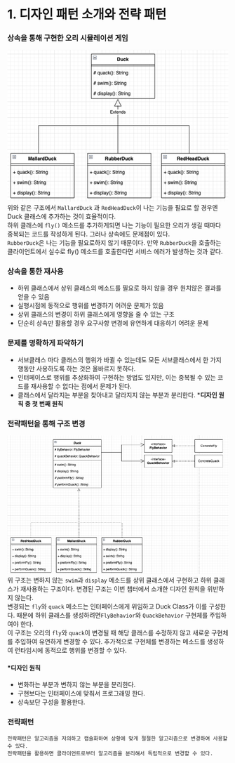 # 1. 디자인 패턴 소개와 전략 패턴

### 상속을 통해 구현한 오리 시뮬레이션 게임

![상속-1](./img/박우람/img-1.png)  
위와 같은 구조에서 `MallardDuck` 과 `RedHeadDuck`이 나는 기능을 필요로 할 경우엔 Duck 클래스에 추가하는 것이 효율적이다.  
하위 클래스에 `fly()` 메소드를 추가하게되면 나는 기능이 필요한 오리가 생길 때마다 중복되는 코드를 작성하게 된다. 그러나 상속에도 문제점이 있다.  
`RubberDuck`은 나는 기능을 필요로하지 않기 때문이다. 만약 `RubberDuck`을 호출하는 클라이언트에서 실수로 fly() 메소드를 호출한다면 서비스 에러가 발생하는 것과 같다. 

### 상속을 통한 재사용
- 하위 클래스에서 상위 클래스의 메소드를 필요로 하지 않을 경우 원치않은 결과를 얻을 수 있음
- 실행시점에 동적으로 행위를 변경하기 어려운 문제가 있음 
- 상위 클래스의 변경이 하위 클래스에게 영향을 줄 수 있는 구조
- 단순히 상속만 활용할 경우 요구사항 변경에 유연하게 대응하기 어려운 문제

### 문제를 명확하게 파악하기
- 서브클래스 마다 클래스의 행위가 바뀔 수 있는데도 모든 서브클래스에서 한 가지 행동만 사용하도록 하는 것은 올바르지 못하다.
- 인터페이스로 행위를 추상화하여 구현하는 방법도 있지만, 이는 중복될 수 있는 코드를 재사용할 수 없다는 점에서 문제가 된다.
- 클래스에서 달라지는 부분을 찾아내고 달라지지 않는 부분과 분리한다. ***디자인 원칙 중 첫 번째 원칙**


### 전략패턴을 통해 구조 변경
![상속-1](./img/박우람/img2.png)  
위 구조는 변하지 않는 `swim`과 `display` 메소드를 상위 클래스에서 구현하고 하위 클래스가 재사용하는 구조이다. 변경된 구조는 이번 챕터에서 소개한 디자인 원칙을 위반하지 않는다.    
변경되는 `fly`와 `quack` 메소드는 인터페이스에게 위임하고 Duck Class가 이를 구성한다. 때문에 하위 클래스를 생성하려면`FlyBehavior`와 `QuackBehavior` 구현체를 주입하여야 한다.  
이 구조는 오리의 `fly`와 `quack`이 변경될 때 해당 클래스를 수정하지 않고 새로운 구현체를 주입하여 유연하게 변경할 수 있다. 추가적으로 구현체를 변경하는 메소드를 생성하여 런타임시에 동적으로 행위를 변경할 수 있다.


#### *디자인 원칙
- 변화하는 부분과 변하지 않는 부분을 분리한다.
- 구현보다는 인터페이스에 맞춰서 프로그래밍 한다.
- 상속보단 구성을 활용한다.


### 전략패턴
```text
전략패턴은 알고리즘을 저의하고 캡슐화하여 상황에 맞게 절절한 알고리즘으로 변경하여 사용할 수 있다.  
전략패턴을 활용하면 클라이언트로부터 알고리즘을 분리해서 독립적으로 변경할 수 있다.
``` 


